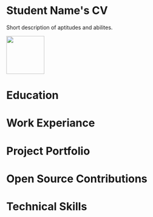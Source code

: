 # Student Name's CV

Short description of aptitudes and abilites. 

<img src="https://avatars.githubusercontent.com/u/12998237?v=4" width="100">

# Education

# Work Experiance

# Project Portfolio

# Open Source Contributions

# Technical Skills

